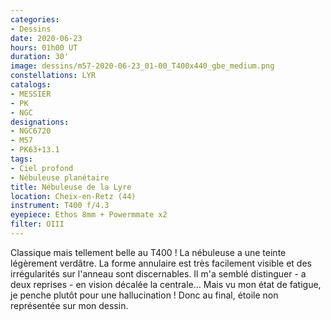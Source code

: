 ```yaml
---
categories:
- Dessins
date: 2020-06-23
hours: 01h00 UT
duration: 30'
image: dessins/m57-2020-06-23_01-00_T400x440_gbe_medium.png
constellations: LYR
catalogs:
- MESSIER
- PK
- NGC
designations:
- NGC6720 
- M57
- PK63+13.1
tags:
- Ciel profond
- Nébuleuse planétaire
title: Nébuleuse de la Lyre
location: Cheix-en-Retz (44)
instrument: T400 f/4.3
eyepiece: Ethos 8mm + Powermmate x2 
filter: OIII
---
```

Classique mais tellement belle au T400 ! La nébuleuse a une teinte légèrement verdâtre. La forme annulaire est très facilement visible et des irrégularités sur l'anneau sont discernables. Il m'a semblé distinguer - a deux reprises - en vision décalée la centrale… Mais vu mon état de fatigue, je penche plutôt pour une hallucination ! Donc au final, étoile non représentée sur mon dessin.